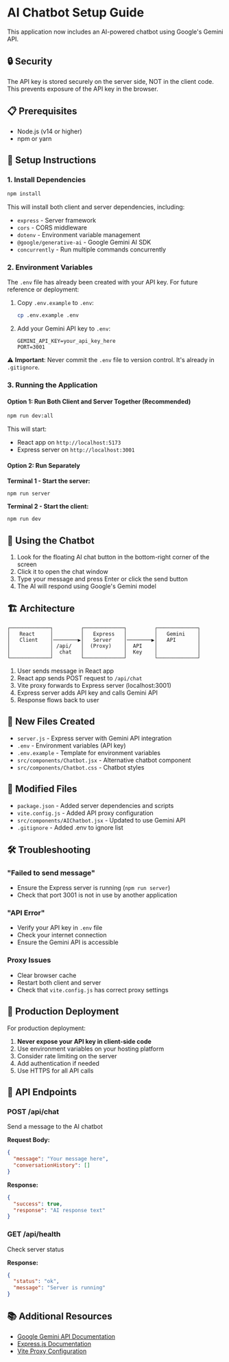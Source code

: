 # AI Chatbot Setup Guide

This application now includes an AI-powered chatbot using Google's Gemini API.

## 🔒 Security

The API key is stored securely on the server side, NOT in the client code. This prevents exposure of the API key in the browser.

## 📋 Prerequisites

- Node.js (v14 or higher)
- npm or yarn

## 🚀 Setup Instructions

### 1. Install Dependencies

```bash
npm install
```

This will install both client and server dependencies, including:
- `express` - Server framework
- `cors` - CORS middleware
- `dotenv` - Environment variable management
- `@google/generative-ai` - Google Gemini AI SDK
- `concurrently` - Run multiple commands concurrently

### 2. Environment Variables

The `.env` file has already been created with your API key. For future reference or deployment:

1. Copy `.env.example` to `.env`:
   ```bash
   cp .env.example .env
   ```

2. Add your Gemini API key to `.env`:
   ```
   GEMINI_API_KEY=your_api_key_here
   PORT=3001
   ```

⚠️ **Important**: Never commit the `.env` file to version control. It's already in `.gitignore`.

### 3. Running the Application

#### Option 1: Run Both Client and Server Together (Recommended)

```bash
npm run dev:all
```

This will start:
- React app on `http://localhost:5173`
- Express server on `http://localhost:3001`

#### Option 2: Run Separately

**Terminal 1 - Start the server:**
```bash
npm run server
```

**Terminal 2 - Start the client:**
```bash
npm run dev
```

## 🎯 Using the Chatbot

1. Look for the floating AI chat button in the bottom-right corner of the screen
2. Click it to open the chat window
3. Type your message and press Enter or click the send button
4. The AI will respond using Google's Gemini model

## 🏗️ Architecture

```
┌─────────────┐         ┌─────────────┐         ┌─────────────┐
│   React     │         │   Express   │         │   Gemini    │
│   Client    │────────▶│   Server    │────────▶│   API       │
│             │ /api/   │  (Proxy)    │  API    │             │
│             │  chat   │             │  Key    │             │
└─────────────┘         └─────────────┘         └─────────────┘
```

1. User sends message in React app
2. React app sends POST request to `/api/chat`
3. Vite proxy forwards to Express server (localhost:3001)
4. Express server adds API key and calls Gemini API
5. Response flows back to user

## 📁 New Files Created

- `server.js` - Express server with Gemini API integration
- `.env` - Environment variables (API key)
- `.env.example` - Template for environment variables
- `src/components/Chatbot.jsx` - Alternative chatbot component
- `src/components/Chatbot.css` - Chatbot styles

## 🔧 Modified Files

- `package.json` - Added server dependencies and scripts
- `vite.config.js` - Added API proxy configuration
- `src/components/AIChatbot.jsx` - Updated to use Gemini API
- `.gitignore` - Added .env to ignore list

## 🛠️ Troubleshooting

### "Failed to send message"
- Ensure the Express server is running (`npm run server`)
- Check that port 3001 is not in use by another application

### "API Error"
- Verify your API key in `.env` file
- Check your internet connection
- Ensure the Gemini API is accessible

### Proxy Issues
- Clear browser cache
- Restart both client and server
- Check that `vite.config.js` has correct proxy settings

## 🔐 Production Deployment

For production deployment:

1. **Never expose your API key in client-side code**
2. Use environment variables on your hosting platform
3. Consider rate limiting on the server
4. Add authentication if needed
5. Use HTTPS for all API calls

## 📝 API Endpoints

### POST /api/chat
Send a message to the AI chatbot

**Request Body:**
```json
{
  "message": "Your message here",
  "conversationHistory": []
}
```

**Response:**
```json
{
  "success": true,
  "response": "AI response text"
}
```

### GET /api/health
Check server status

**Response:**
```json
{
  "status": "ok",
  "message": "Server is running"
}
```

## 📚 Additional Resources

- [Google Gemini API Documentation](https://ai.google.dev/docs)
- [Express.js Documentation](https://expressjs.com/)
- [Vite Proxy Configuration](https://vitejs.dev/config/server-options.html#server-proxy)
